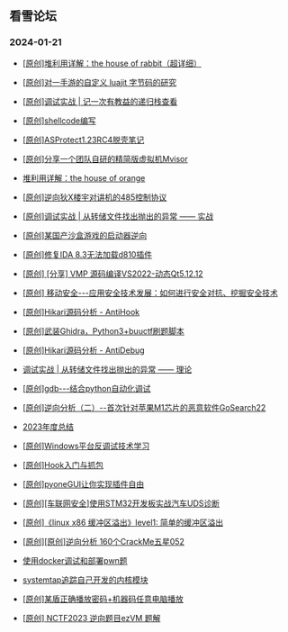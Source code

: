 ## 看雪论坛 
### 2024-01-21

+ [[原创]堆利用详解：the house of rabbit（超详细）](https://bbs.kanxue.com/thread-280246.htm)

+ [[原创]对一手游的自定义 luajit 字节码的研究](https://bbs.kanxue.com/thread-280217.htm)

+ [[原创]调试实战 | 记一次有教益的递归栈查看](https://bbs.kanxue.com/thread-280208.htm)

+ [[原创]shellcode编写](https://bbs.kanxue.com/thread-280178.htm)

+ [[原创]ASProtect1.23RC4脱壳笔记](https://bbs.kanxue.com/thread-280175.htm)

+ [[原创]分享一个团队自研的精简版虚拟机Mvisor](https://bbs.kanxue.com/thread-280172.htm)

+ [堆利用详解：the house of orange](https://bbs.kanxue.com/thread-280167.htm)

+ [[原创]逆向狄X楼宇对讲机的485控制协议](https://bbs.kanxue.com/thread-280166.htm)

+ [[原创]调试实战 | 从转储文件找出抛出的异常 —— 实战](https://bbs.kanxue.com/thread-280164.htm)

+ [[原创]某国产沙盒游戏的启动器逆向](https://bbs.kanxue.com/thread-280162.htm)

+ [[原创]修复IDA 8.3无法加载d810插件](https://bbs.kanxue.com/thread-280159.htm)

+ [[原创] [分享] VMP 源码编译VS2022-动态Qt5.12.12](https://bbs.kanxue.com/thread-280158.htm)

+ [[原创] 移动安全---应用安全技术发展：如何进行安全对抗、挖掘安全技术](https://bbs.kanxue.com/thread-280153.htm)

+ [[原创]Hikari源码分析 - AntiHook](https://bbs.kanxue.com/thread-280147.htm)

+ [[原创]武装Ghidra，Python3+buuctf刷题脚本](https://bbs.kanxue.com/thread-280145.htm)

+ [[原创]Hikari源码分析 - AntiDebug](https://bbs.kanxue.com/thread-280144.htm)

+ [调试实战 | 从转储文件找出抛出的异常 —— 理论](https://bbs.kanxue.com/thread-280134.htm)

+ [[原创]gdb---结合python自动化调试](https://bbs.kanxue.com/thread-280118.htm)

+ [[原创]逆向分析（二）--首次针对苹果M1芯片的恶意软件GoSearch22](https://bbs.kanxue.com/thread-280108.htm)

+ [2023年度总结](https://bbs.kanxue.com/thread-280083.htm)

+ [[原创]Windows平台反调试技术学习](https://bbs.kanxue.com/thread-280080.htm)

+ [[原创]Hook入门与抓包](https://bbs.kanxue.com/thread-280076.htm)

+ [[原创]pyoneGUI让你实现插件自由](https://bbs.kanxue.com/thread-280053.htm)

+ [[原创][车联网安全]使用STM32开发板实战汽车UDS诊断](https://bbs.kanxue.com/thread-280045.htm)

+ [[原创]《linux x86 缓冲区溢出》level1: 简单的缓冲区溢出](https://bbs.kanxue.com/thread-280037.htm)

+ [[原创][原创]逆向分析 160个CrackMe五星052](https://bbs.kanxue.com/thread-280036.htm)

+ [使用docker调试和部署pwn题](https://bbs.kanxue.com/thread-280028.htm)

+ [systemtap追踪自己开发的内核模块](https://bbs.kanxue.com/thread-280023.htm)

+ [[原创]某盾正确播放密码+机器码任意电脑播放](https://bbs.kanxue.com/thread-279993.htm)

+ [[原创] NCTF2023 逆向题目ezVM 题解](https://bbs.kanxue.com/thread-279992.htm)

